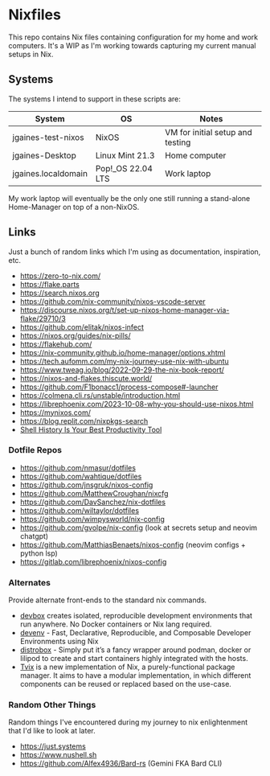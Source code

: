 # Nixfiles

This repo contains Nix files containing configuration for my home and work computers.  It's a WIP as I'm working towards capturing my current manual setups in Nix.

## Systems

The systems I intend to support in these scripts are:

| System              | OS                | Notes                            |
|---------------------|-------------------|----------------------------------|
| jgaines-test-nixos  | NixOS             | VM for initial setup and testing |
| jgaines-Desktop     | Linux Mint 21.3   | Home computer                    |
| jgaines.localdomain | Pop!_OS 22.04 LTS | Work laptop                      |

My work laptop will eventually be the only one still running a stand-alone
Home-Manager on top of a non-NixOS.

## Links

Just a bunch of random links which I'm using as documentation, inspiration, etc.

* https://zero-to-nix.com/
* https://flake.parts
* https://search.nixos.org
* https://github.com/nix-community/nixos-vscode-server
* https://discourse.nixos.org/t/set-up-nixos-home-manager-via-flake/29710/3
* https://github.com/elitak/nixos-infect
* https://nixos.org/guides/nix-pills/
* https://flakehub.com/
* https://nix-community.github.io/home-manager/options.xhtml
* https://tech.aufomm.com/my-nix-journey-use-nix-with-ubuntu
* https://www.tweag.io/blog/2022-09-29-the-nix-book-report/
* https://nixos-and-flakes.thiscute.world/
* https://github.com/F1bonacc1/process-compose#-launcher
* https://colmena.cli.rs/unstable/introduction.html
* https://librephoenix.com/2023-10-08-why-you-should-use-nixos.html
* https://mynixos.com/
* https://blog.replit.com/nixpkgs-search
* [Shell History Is Your Best Productivity Tool](https://martinheinz.dev/blog/110)

### Dotfile Repos

* https://github.com/nmasur/dotfiles
* https://github.com/wahtique/dotfiles
* https://github.com/jnsgruk/nixos-config
* https://github.com/MatthewCroughan/nixcfg
* https://github.com/DavSanchez/nix-dotfiles
* https://github.com/wiltaylor/dotfiles
* https://github.com/wimpysworld/nix-config
* https://github.com/gvolpe/nix-config  (look at secrets setup and neovim chatgpt)
* https://github.com/MatthiasBenaets/nixos-config (neovim configs + python lsp)
* https://gitlab.com/librephoenix/nixos-config

### Alternates

Provide alternate front-ends to the standard nix commands.

* [devbox](https://www.jetpack.io/devbox) creates isolated, reproducible
  development environments that run anywhere. No Docker containers or Nix lang
  required.
* [devenv](https://devenv.sh/) - Fast, Declarative, Reproducible, and Composable
  Developer Environments using Nix
* [distrobox](https://distrobox.it/) - Simply put it’s a fancy wrapper around
  podman, docker or lilipod to create and start containers highly integrated
  with the hosts.
* [Tvix](https://tvix.dev) is a new implementation of Nix, a purely-functional
  package manager. It aims to have a modular implementation, in which different
  components can be reused or replaced based on the use-case.

### Random Other Things

Random things I've encountered during my journey to nix enlightenment that I'd
like to look at later.

* https://just.systems
* https://www.nushell.sh
* https://github.com/Alfex4936/Bard-rs (Gemini FKA Bard CLI)